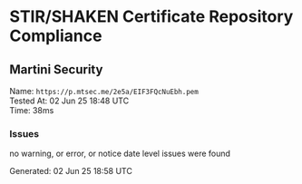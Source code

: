 # STIR/SHAKEN Certificate Repository Compliance

## Martini Security

Name: `https://p.mtsec.me/2e5a/EIF3FQcNuEbh.pem`\
Tested At: 02 Jun 25 18:48 UTC\
Time: 38ms

### Issues

no warning, or error, or notice date level issues were found

Generated: 02 Jun 25 18:58 UTC